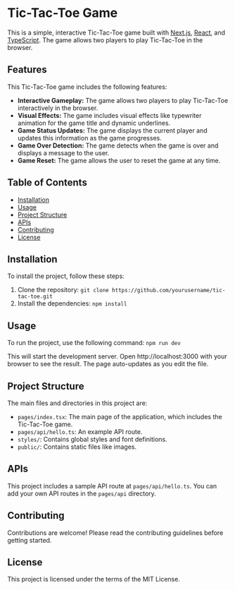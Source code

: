 # Tic-Tac-Toe Game

This is a simple, interactive Tic-Tac-Toe game built with [Next.js](https://nextjs.org/), [React](https://reactjs.org/), and [TypeScript](https://www.typescriptlang.org/). The game allows two players to play Tic-Tac-Toe in the browser.

## Features

This Tic-Tac-Toe game includes the following features:

- **Interactive Gameplay:** The game allows two players to play Tic-Tac-Toe interactively in the browser.
- **Visual Effects:** The game includes visual effects like typewriter animation for the game title and dynamic underlines.
- **Game Status Updates:** The game displays the current player and updates this information as the game progresses.
- **Game Over Detection:** The game detects when the game is over and displays a message to the user.
- **Game Reset:** The game allows the user to reset the game at any time.

## Table of Contents

- [Installation](#installation)
- [Usage](#usage)
- [Project Structure](#project-structure)
- [APIs](#apis)
- [Contributing](#contributing)
- [License](#license)

## Installation

To install the project, follow these steps:

1. Clone the repository: `git clone https://github.com/yourusername/tic-tac-toe.git`
2. Install the dependencies: `npm install`

## Usage

To run the project, use the following command: `npm run dev`

This will start the development server. Open http://localhost:3000 with your browser to see the result. The page auto-updates as you edit the file.

## Project Structure

The main files and directories in this project are:

- `pages/index.tsx`: The main page of the application, which includes the Tic-Tac-Toe game.
- `pages/api/hello.ts`: An example API route.
- `styles/`: Contains global styles and font definitions.
- `public/`: Contains static files like images.

## APIs

This project includes a sample API route at `pages/api/hello.ts`. You can add your own API routes in the `pages/api` directory.

## Contributing

Contributions are welcome! Please read the contributing guidelines before getting started.

## License

This project is licensed under the terms of the MIT License.

